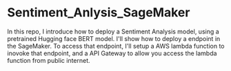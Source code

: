 # Sentiment_Anlysis_SageMaker

In this repo, I introduce how to deploy a Sentiment Analysis model, using a pretrained Hugging face BERT model. I'll show how to deploy a endpoint in the SageMaker. To access that endpoint, I'll setup a AWS lambda function to inovoke that endpoint, and a API Gateway to allow you access the lambda function from public internet.
